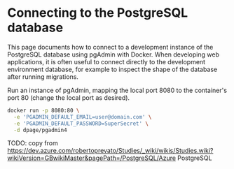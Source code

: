 # Connecting to the PostgreSQL database
This page documents how to connect to a development instance of the PostgreSQL
database using pgAdmin with Docker. When developing web applications, it is
often useful to connect directly to the development environment database, for
example to inspect the shape of the database after running migrations.

Run an instance of pgAdmin, mapping the local port 8080 to the container's port
80 (change the local port as desired).

```bash
docker run -p 8080:80 \
  -e 'PGADMIN_DEFAULT_EMAIL=user@domain.com' \
  -e 'PGADMIN_DEFAULT_PASSWORD=SuperSecret' \
  -d dpage/pgadmin4
```

TODO: copy from
https://dev.azure.com/robertoprevato/Studies/_wiki/wikis/Studies.wiki?wikiVersion=GBwikiMaster&pagePath=/PostgreSQL/Azure PostgreSQL
